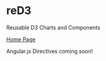 reD3
====

Reusable D3 Charts and Components

[Home Page](http://bugzu.github.io/reD3)

Angular.js Directives coming soon!
